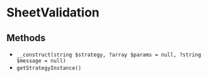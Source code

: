 # SheetValidation

## Methods

- `__construct(string $strategy, ?array $params = null, ?string $message = null)`
- `getStrategyInstance()`
